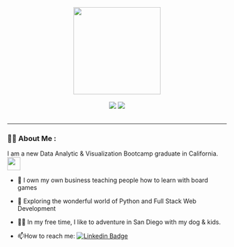 <div id="header" align="center">
  <img src="https://media.giphy.com/media/M9gbBd9nbDrOTu1Mqx/giphy.gif" width="200"/>
</div>
<BR>
  
<div id="Badges" align="center">
  

<a href="https://www.linkedin.com/in/meg-grooms/">
 <img src="https://img.shields.io/badge/LinkedIn-blue?logo=linkedin&logoColor=white&style=for-the-badge"></a>
<a href="https://instagram.com/gameschooling_meg"><img src="https://img.shields.io/badge/Instagram-red?logo=instagram&logoColor=white&style=for-the-badge"></a>
</div>
<br>
  
  
---

### :woman_technologist: About Me :
I am a new Data Analytic & Visualization Bootcamp graduate in California.<img src="https://media.giphy.com/media/WUlplcMpOCEmTGBtBW/giphy.gif" width="30"> 
<BR>

- :game_die: I own my own business teaching people how to learn with board games

- :snake: Exploring the wonderful world of Python and Full Stack Web Development

- :surfing_woman: In my free time, I like to adventure in San Diego with my dog & kids.

- :mailbox:How to reach me: [![Linkedin Badge](https://img.shields.io/badge/-Meg-blue?style=flat&logo=Linkedin&logoColor=white)](https://www.linkedin.com/in/meg-grooms/)


